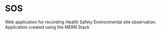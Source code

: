 # SOS

Web application for recording Health Safety Environmental site observation.
Application created using the MERN Stack
